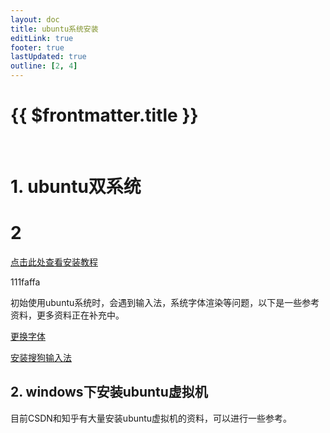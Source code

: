```yaml
---
layout: doc
title: ubuntu系统安装
editLink: true
footer: true
lastUpdated: true
outline: [2, 4]
---
```

# {{ $frontmatter.title }}


<br>

# 1. ubuntu双系统
# 2
[点击此处查看安装教程](https://www.bilibili.com/video/BV1CG4y1h7bx/?spm_id_from=333.1387.search.video_card.click&vd_source=86c038e54178b2c8db06f72a2c1b15da)

111faffa

初始使用ubuntu系统时，会遇到输入法，系统字体渲染等问题，以下是一些参考资料，更多资料正在补充中。

[更换字体](https://blog.csdn.net/qq_42442875/article/details/131719543?ops_request_misc=&request_id=&biz_id=102&utm_term=ubuntu%E4%BD%BF%E7%94%A8%E5%BE%AE%E8%BD%AF%E9%9B%85%E9%BB%91&utm_medium=distribute.pc_search_result.none-task-blog-2~all~sobaiduweb~default-7-131719543.nonecase&spm=1018.2226.3001.4187)

[安装搜狗输入法](https://blog.csdn.net/windson_f/article/details/124932523)



## 2. windows下安装ubuntu虚拟机

目前CSDN和知乎有大量安装ubuntu虚拟机的资料，可以进行一些参考。




